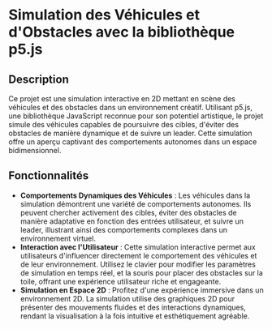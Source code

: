  # Simulation des Véhicules et d'Obstacles avec la bibliothèque p5.js

## Description
Ce projet est une simulation interactive en 2D mettant en scène des véhicules et des obstacles dans un environnement créatif. Utilisant p5.js, une bibliothèque JavaScript reconnue pour son potentiel artistique, le projet simule des véhicules capables de poursuivre des cibles, d'éviter des obstacles de manière dynamique et de suivre un leader. Cette simulation offre un aperçu captivant des comportements autonomes dans un espace bidimensionnel.

## Fonctionnalités
- **Comportements Dynamiques des Véhicules** : Les véhicules dans la simulation démontrent une variété de comportements autonomes. Ils peuvent chercher activement des cibles, éviter des obstacles de manière adaptative en fonction des entrées utilisateur, et suivre un leader, illustrant ainsi des comportements complexes dans un environnement virtuel.
- **Interaction avec l'Utilisateur** : Cette simulation interactive permet aux utilisateurs d'influencer directement le comportement des véhicules et de leur environnement. Utilisez le clavier pour modifier les paramètres de simulation en temps réel, et la souris pour placer des obstacles sur la toile, offrant une expérience utilisateur riche et engageante.
- **Simulation en Espace 2D** : Profitez d'une expérience immersive dans un environnement 2D. La simulation utilise des graphiques 2D pour présenter des mouvements fluides et des interactions dynamiques, rendant la visualisation à la fois intuitive et esthétiquement agréable.


